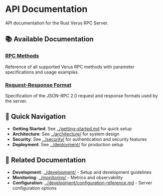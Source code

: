 # API Documentation

API documentation for the Rust Verus RPC Server.

## 📚 Available Documentation

### [RPC Methods](rpc-methods.md)
Reference of all supported Verus RPC methods with parameter specifications and usage examples.

### [Request-Response Format](request-response.md)
Specification of the JSON-RPC 2.0 request and response formats used by the server.

## 🔗 Quick Navigation

- **Getting Started**: See [../getting-started.md](../getting-started.md) for quick setup
- **Architecture**: See [../architecture/](architecture/) for system design
- **Security**: See [../security/](security/) for authentication and security features
- **Deployment**: See [../deployment/](deployment/) for production setup

## 📖 Related Documentation

- **Development**: [../development/](development/) - Setup and development guidelines
- **Monitoring**: [../monitoring/](monitoring/) - Metrics and observability
- **Configuration**: [../development/configuration-reference.md](development/configuration-reference.md) - Server configuration options
